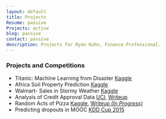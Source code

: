 ```yaml
---
layout: default
title: Projects
Resume: passive
Projects: active
blog: passive
contact: passive
description: Projects for Ryan Kuhn, Finance Professional.
---
```


### Projects and Competitions  
- Titanic: Machine Learning from Disaster [Kaggle](http://www.kaggle.com/c/titanic-gettingStarted)  
- Africa Soil Property Prediction [Kaggle](http://www.kaggle.com/c/afsis-soil-properties)  
- Walmart- Sales in Stormy Weather [Kaggle](http://www.kaggle.com/c/walmart-recruiting-sales-in-stormy-weather/leaderboard)  
- Analysis of Credit Approval Data [UCI](http://archive.ics.uci.edu/ml/datasets.html?format=&task=&att=&area=bus&numAtt=&numIns=&type=&sort=nameUp&view=table), [Writeup](http://www.rpubs.com/kuhnrl30/CreditScreen)  
- Random Acts of Pizza [Kaggle](http://www.kaggle.com/c/random-acts-of-pizza), [Writeup *(In Progress)*](https://kuhnrl30.github.io/RAOP)   
- Predicting dropouts in MOOC [KDD Cup 2015](https://kddcup2015.com/submission-rank.html)  
